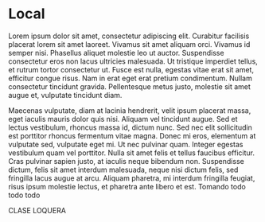 # Local
Lorem ipsum dolor sit amet, consectetur adipiscing elit. Curabitur facilisis placerat lorem sit amet laoreet. Vivamus sit amet aliquam orci. Vivamus id semper nisi. Phasellus aliquet molestie leo ut auctor. Suspendisse consectetur eros non lacus ultricies malesuada. Ut tristique imperdiet tellus, et rutrum tortor consectetur ut. Fusce est nulla, egestas vitae erat sit amet, efficitur congue risus. Nam in erat eget erat pretium condimentum. Nullam consectetur tincidunt gravida. Pellentesque metus justo, molestie sit amet augue et, vulputate tincidunt diam.

Maecenas vulputate, diam at lacinia hendrerit, velit ipsum placerat massa, eget iaculis mauris dolor quis nisi. Aliquam vel tincidunt augue. Sed et lectus vestibulum, rhoncus massa id, dictum nunc. Sed nec elit sollicitudin est porttitor rhoncus fermentum vitae magna. Donec mi eros, elementum at vulputate sed, vulputate eget mi. Ut nec pulvinar quam. Integer egestas vestibulum quam vel porttitor. Nulla sit amet felis et tellus faucibus efficitur. Cras pulvinar sapien justo, at iaculis neque bibendum non. Suspendisse dictum, felis sit amet interdum malesuada, neque nisi dictum felis, sed fringilla lacus augue at arcu. Aliquam pharetra, mi interdum fringilla feugiat, risus ipsum molestie lectus, et pharetra ante libero et est.
Tomando todo
todo
todo


CLASE LOQUERA
